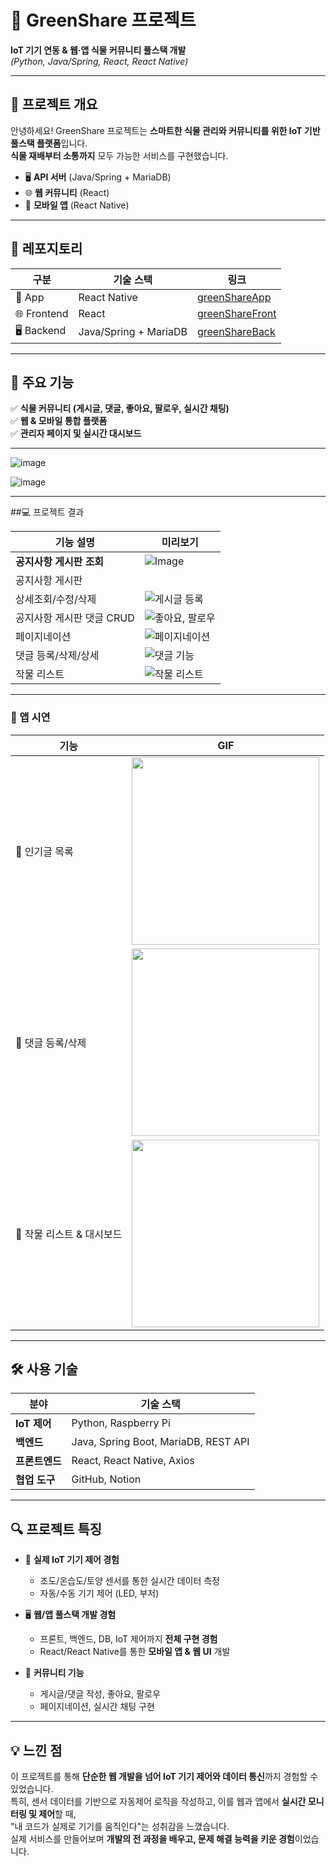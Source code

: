  # 🌱 GreenShare 프로젝트  
**IoT 기기 연동 & 웹·앱 식물 커뮤니티 풀스택 개발**  
*(Python, Java/Spring, React, React Native)*  

---

## 📌 프로젝트 개요  

안녕하세요! GreenShare 프로젝트는 **스마트한 식물 관리와 커뮤니티를 위한 IoT 기반 풀스택 플랫폼**입니다.  
**식물 재배부터 소통까지** 모두 가능한 서비스를 구현했습니다.  

- 🖥️ **API 서버** (Java/Spring + MariaDB)
- 🌐 **웹 커뮤니티** (React)
- 📱 **모바일 앱** (React Native)  

---

## 🔗 레포지토리  

| 구분        | 기술 스택                  | 링크                                                        |
|-------------|---------------------------|-------------------------------------------------------------|
| 📱 App       | React Native               | [greenShareApp](https://github.com/PangJin97/greenShareApp) |
| 🌐 Frontend  | React                      | [greenShareFront](https://github.com/PangJin97/greenShareFront) |
| 🖥️ Backend   | Java/Spring + MariaDB       | [greenShareBack](https://github.com/PangJin97/greenShareBack) |
---

## 🌿 주요 기능  

✅ **식물 커뮤니티 (게시글, 댓글, 좋아요, 팔로우, 실시간 채팅)**  
✅ **웹 & 모바일 통합 플랫폼**  
✅ **관리자 페이지 및 실시간 대시보드**  

---

![image](https://github.com/user-attachments/assets/ccce3154-7bf7-4bb3-aa0e-75c2b13f49a9)

![image](https://github.com/user-attachments/assets/ec0100eb-cbb8-4a7e-a18c-c8fd0a76cef6)
 

---

##💻 프로젝트 결과 

| 기능 설명 | 미리보기 |
|-----------|-----------|
| **공지사항 게시판 조회** | ![Image](https://github.com/user-attachments/assets/071c4eb1-f318-46cb-8a3c-fac7a713a1b0) |
| 공지사항 게시판 
상세조회/수정/삭제 | ![게시글 등록](https://raw.githubusercontent.com/PangJin97/GreenShareProject-/main/에디터를%20사용한%20게시글%20등록.gif) |
| 공지사항 게시판 댓글 CRUD  | ![좋아요, 팔로우](https://raw.githubusercontent.com/PangJin97/GreenShareProject-/main/팔로우,좋아요.gif) |
| 페이지네이션 | ![페이지네이션](https://raw.githubusercontent.com/PangJin97/GreenShareProject-/main/페이지네이션.gif) |
| 댓글 등록/삭제/상세 | ![댓글 기능](https://raw.githubusercontent.com/PangJin97/GreenShareProject-/main/댓글%20삭제%20등록%20상세보기.gif) |
| 작물 리스트 | ![작물 리스트](https://raw.githubusercontent.com/PangJin97/GreenShareProject-/main/작물리스트.gif) |

---

### 📱 앱 시연  

| 기능 | GIF |
|-------|------|
| 🌿 인기글 목록 | <img src="https://raw.githubusercontent.com/PangJin97/GreenShareProject-/main/인기글%20목록.gif" width="300"/> |
| 💬 댓글 등록/삭제 | <img src="https://raw.githubusercontent.com/PangJin97/GreenShareProject-/main/식물이야기%20댓글%20등록%20삭제.gif" width="300"/> |
| 🌱 작물 리스트 & 대시보드 | <img src="https://raw.githubusercontent.com/PangJin97/GreenShareProject-/main/작물리스트와%20대쉬보드.gif" width="300"/> |

---

## 🛠️ 사용 기술  

| 분야         | 기술 스택                           |
|--------------|-------------------------------------|
| **IoT 제어** | Python, Raspberry Pi                |
| **백엔드**   | Java, Spring Boot, MariaDB, REST API |
| **프론트엔드** | React, React Native, Axios         |
| **협업 도구** | GitHub, Notion                      |

---

## 🔍 프로젝트 특징  

- 🌿 **실제 IoT 기기 제어 경험**  
  - 조도/온습도/토양 센서를 통한 실시간 데이터 측정  
  - 자동/수동 기기 제어 (LED, 부저)  

- 🖥️ **웹/앱 풀스택 개발 경험**  
  - 프론트, 백엔드, DB, IoT 제어까지 **전체 구현 경험**  
  - React/React Native를 통한 **모바일 앱 & 웹 UI** 개발  

- 💬 **커뮤니티 기능**  
  - 게시글/댓글 작성, 좋아요, 팔로우  
  - 페이지네이션, 실시간 채팅 구현  

---

## 💡 느낀 점

이 프로젝트를 통해 **단순한 웹 개발을 넘어 IoT 기기 제어와 데이터 통신**까지 경험할 수 있었습니다.  
특히, 센서 데이터를 기반으로 자동제어 로직을 작성하고, 이를 웹과 앱에서 **실시간 모니터링 및 제어**할 때,  
"내 코드가 실제로 기기를 움직인다"는 성취감을 느꼈습니다.  
실제 서비스를 만들어보며 **개발의 전 과정을 배우고, 문제 해결 능력을 키운 경험**이었습니다.  
